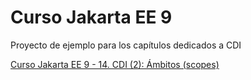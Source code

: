 # Curso Jakarta EE 9

Proyecto de ejemplo para los capítulos dedicados a CDI

<a href="https://danielme.com/2021/06/22/curso-jakarta-ee-cdi-ambitos-scopes-proxies/">Curso Jakarta EE 9 - 14. CDI (2): Ámbitos (scopes)</a>

